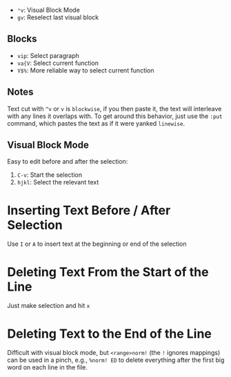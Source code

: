 - `⌃v`: Visual Block Mode
- `gv`: Reselect last visual block

## Blocks

- `vip`: Select paragraph
- `va{V`: Select current function
- `V$%`: More reliable way to select current function

## Notes

Text cut with `^v` or `v` is `blockwise`, if you then paste it, the text will interleave with any lines it overlaps with. To get around this behavior, just use the `:put` command, which pastes the text as if it were yanked `linewise`.

## Visual Block Mode

Easy to edit before and after the selection:

1. `C-v`: Start the selection
2. `hjkl`: Select the relevant text

# Inserting Text Before / After Selection

Use `I` or `A` to insert text at the beginning or end of the selection

# Deleting Text From the Start of the Line

Just make selection and hit `x`

# Deleting Text to the End of the Line

Difficult with visual block mode, but `<range>norm!` (the `!` ignores mappings) can be used in a pinch, e.g., `%norm! ED` to delete everything after the first big word on each line in the file.
